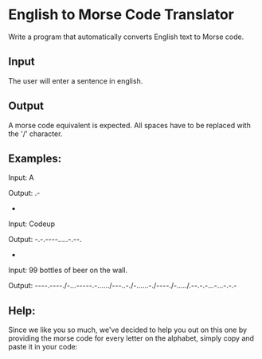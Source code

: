 English to Morse Code Translator
=

Write a program that automatically converts English text to Morse code.

Input
-
The user will enter a sentence in english.

Output
-
A morse code equivalent is expected. All spaces have to be replaced with the '/' character.

Examples:
-
Input: A

Output: .-

-
Input: Codeup

Output: -.-.----.....-.--.

-
Input: 99 bottles of beer on the wall.

Output: ----.----./-...-----.-....../---..-./-......-./----./-...../.--.-.-...-...-.-.-

Help:
-
Since we like you so much, we've decided to help you out on this one by providing the morse code for every letter on the alphabet, simply copy and paste it in your code:

